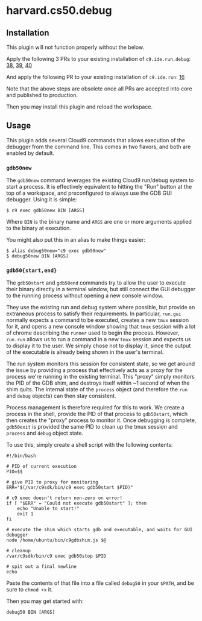 # harvard.cs50.debug

## Installation

This plugin will not function properly without the below.

Apply the following 3 PRs to your existing installation of `c9.ide.run.debug`:
[38](https://github.com/c9/c9.ide.run.debug/pull/38),
[39](https://github.com/c9/c9.ide.run.debug/pull/39),
[40](https://github.com/c9/c9.ide.run.debug/pull/40)

And apply the following PR to your existing installation of `c9.ide.run`:
[16](https://github.com/c9/c9.ide.run/pull/16)

Note that the above steps are obsolete once all PRs are accepted into core and
published to production.

Then you may install this plugin and reload the workspace.

## Usage

This plugin adds several Cloud9 commands that allows execution of the
debugger from the command line. This comes in two flavors, and both
are enabled by default.

### `gdb50new`

The `gdb50new` command leverages the existing Cloud9 run/debug system
to start a process. It is effectively equivalent to hitting the "Run"
button at the top of a workspace, and preconfigured to always use the
GDB GUI debugger. Using it is simple:

```
$ c9 exec gdb50new BIN [ARGS]
```

Where `BIN` is the binary name and `ARGS` are one or more arguments applied
to the binary at execution.

You might also put this in an alias to make things easier:

```
$ alias debug50new="c9 exec gdb50new"
$ debug50new BIN [ARGS]
```

### `gdb50{start,end}`

The `gdb50start` and `gdb50end` commands try to allow the user to
execute their binary directly in a terminal window, but still connect
the GUI debugger to the running process without opening a new console window.

They use the existing run and debug system where possible, but provide an
extraneous process to satisfy their requirements.
In particular, `run.gui` normally expects a command to be executed, creates
a new `tmux` session for it, and opens a new console window showing that
`tmux` session with a lot of chrome describing the `runner` used to begin
the process.
However, `run.run` allows us to run a command in a new `tmux` session and
expects us to display it to the user.
We simply chose not to display it, since the output of the executable is
already being shown in the user's terminal.

The run system monitors this session for consistent state, so we get
around the issue by providing a process that effectively acts as a proxy
for the process we're running in the existing terminal.
This "proxy" simply monitors the PID of the GDB shim, and destroys itself
within ~1 second of when the shim quits.
The internal state of the `process` object (and therefore the `run` and
`debug` objects) can then stay consistent.

Process management is therefore required for this to work.
We create a process in the shell, provide the PID of that process to
`gdb50start`, which then creates the "proxy" process to monitor it.
Once debugging is complete, `gdb50exit` is provided the same PID
to clean up the tmux session and `process` and `debug` object state.

To use this, simply create a shell script with the following contents:

```
#!/bin/bash

# PID of current execution
PID=$$

# give PID to proxy for monitoring
ERR="$(/var/c9sdk/bin/c9 exec gdb50start $PID)"

# c9 exec doesn't return non-zero on error!
if [ "$ERR" = "Could not execute gdb50start" ]; then
    echo "Unable to start!"
    exit 1
fi

# execute the shim which starts gdb and executable, and waits for GUI debugger
node /home/ubuntu/bin/c9gdbshim.js $@

# cleanup
/var/c9sdk/bin/c9 exec gdb50stop $PID

# spit out a final newline
echo
```

Paste the contents of that file into a file called `debug50` in
your `$PATH`, and be sure to `chmod +x` it.

Then you may get started with:
```
debug50 BIN [ARGS]
```
